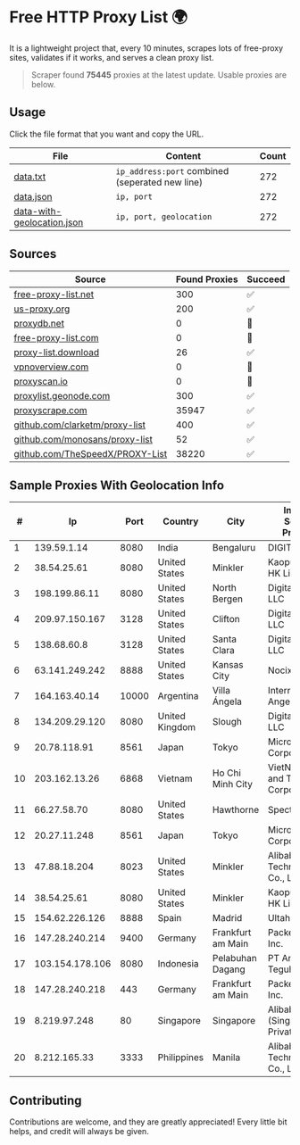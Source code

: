 
# Free HTTP Proxy List 🌍

It is a lightweight project that, every 10 minutes, scrapes lots of free-proxy sites, validates if it works, and serves a clean proxy list.


> Scraper found **75445** proxies at the latest update. Usable proxies are below.

## Usage

Click the file format that you want and copy the URL.


|File|Content|Count|
|----|-------|-----|
|[data.txt](https://raw.githubusercontent.com/themiralay/Proxy-List-World/master/data.txt)|`ip_address:port` combined (seperated new line)|272|
|[data.json](https://raw.githubusercontent.com/themiralay/Proxy-List-World/master/data.json)|`ip, port`|272|
|[data-with-geolocation.json](https://raw.githubusercontent.com/themiralay/Proxy-List-World/master/data-with-geolocation.json)|`ip, port, geolocation`|272|

## Sources

|Source|Found Proxies|Succeed|
|------|-------------|-------|
|[free-proxy-list.net](https://free-proxy-list.net)|300|✅|
|[us-proxy.org](https://www.us-proxy.org)|200|✅|
|[proxydb.net](http://proxydb.net)|0|🚫|
|[free-proxy-list.com](https://free-proxy-list.com/?page=&port=&type%5B%5D=http&type%5B%5D=https&up_time=0&search=Search)|0|🚫|
|[proxy-list.download](https://www.proxy-list.download/HTTP)|26|✅|
|[vpnoverview.com](https://vpnoverview.com/privacy/anonymous-browsing/free-proxy-servers)|0|🚫|
|[proxyscan.io](https://www.proxyscan.io)|0|🚫|
|[proxylist.geonode.com](https://proxylist.geonode.com/api/proxy-list?limit=300&page=1&sort_by=lastChecked&sort_type=desc&protocols=http,https)|300|✅|
|[proxyscrape.com](https://api.proxyscrape.com/v2/?request=displayproxies&protocol=http&timeout=10000&country=all&ssl=all&anonymity=all)|35947|✅|
|[github.com/clarketm/proxy-list](https://raw.githubusercontent.com/clarketm/proxy-list/master/proxy-list-raw.txt)|400|✅|
|[github.com/monosans/proxy-list](https://raw.githubusercontent.com/monosans/proxy-list/main/proxies/http.txt)|52|✅|
|[github.com/TheSpeedX/PROXY-List](https://raw.githubusercontent.com/TheSpeedX/PROXY-List/master/http.txt)|38220|✅|


## Sample Proxies With Geolocation Info

|#|Ip|Port|Country|City|Internet Service Provider|
|-|--|----|-------|----|-------------------------|
|1|139.59.1.14|8080|India|Bengaluru|DIGITALOCEAN|
|2|38.54.25.61|8080|United States|Minkler|Kaopu Cloud HK Limited|
|3|198.199.86.11|8080|United States|North Bergen|DigitalOcean, LLC|
|4|209.97.150.167|3128|United States|Clifton|DigitalOcean, LLC|
|5|138.68.60.8|3128|United States|Santa Clara|DigitalOcean, LLC|
|6|63.141.249.242|8888|United States|Kansas City|Nocix, LLC|
|7|164.163.40.14|10000|Argentina|Villa Ángela|Interret Villa Angela SRL|
|8|134.209.29.120|8080|United Kingdom|Slough|DigitalOcean, LLC|
|9|20.78.118.91|8561|Japan|Tokyo|Microsoft Corporation|
|10|203.162.13.26|6868|Vietnam|Ho Chi Minh City|VietNam Post and Telecom Corporation|
|11|66.27.58.70|8080|United States|Hawthorne|Spectrum|
|12|20.27.11.248|8561|Japan|Tokyo|Microsoft Corporation|
|13|47.88.18.204|8023|United States|Minkler|Alibaba (US) Technology Co., Ltd.|
|14|38.54.25.61|8080|United States|Minkler|Kaopu Cloud HK Limited|
|15|154.62.226.126|8888|Spain|Madrid|Ultahost, Inc.|
|16|147.28.240.214|9400|Germany|Frankfurt am Main|Packet Host, Inc.|
|17|103.154.178.106|8080|Indonesia|Pelabuhan Dagang|PT Aneka Teguh Jaya|
|18|147.28.240.218|443|Germany|Frankfurt am Main|Packet Host, Inc.|
|19|8.219.97.248|80|Singapore|Singapore|Alibaba Cloud (Singapore) Private Limited|
|20|8.212.165.33|3333|Philippines|Manila|Alibaba (US) Technology Co., Ltd.|



## Contributing

Contributions are welcome, and they are greatly appreciated! Every
little bit helps, and credit will always be given.

